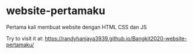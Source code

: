 # website-pertamaku
Pertama kali membuat website dengan HTML CSS dan JS

Try to visit it at: https://randyhanjaya3939.github.io/Bangkit2020-website-pertamaku/
